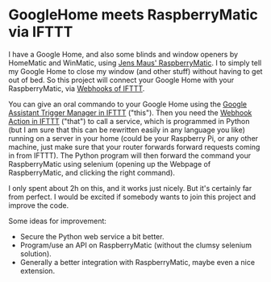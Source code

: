 # GoogleHome meets RaspberryMatic via IFTTT

I have a Google Home, and also some blinds and window openers by HomeMatic and WinMatic, using [Jens Maus' RaspberryMatic](https://github.com/jens-maus/RaspberryMatic). I to simply tell my Google Home to close my window (and other stuff) without having to get out of bed. So this project will connect your Google Home with your RaspberryMatic, via [Webhooks of IFTTT](https://ifttt.com/maker_webhooks).

You can give an oral commando to your Google Home using the [Google Assistant Trigger Manager in IFTTT](https://ifttt.com/create/if-google_assistant?sid=1) ("this"). Then you need the [Webhook Action in IFTTT](https://ifttt.com/create/if-say-a-simple-phrase-then-maker_webhooks?sid=5) ("that") to call a service, which is programmed in Python (but I am sure that this can be rewritten easily in any language you like) running on a server in your home (could be your Raspberry Pi, or any other machine, just make sure that your router forwards forward requests coming in from IFTTT). The Python program will then forward the command your RaspberryMatic using selenium (opening up the Webpage of RaspberryMatic, and clicking the right command).

I only spent about 2h on this, and it works just nicely. But it's certainly far from perfect. I would be excited if somebody wants to join this project and improve the code. 

Some ideas for improvement:
- Secure the Python web service a bit better.
- Program/use an API on RaspberryMatic (without the clumsy selenium solution).
- Generally a better integration with RaspberryMatic, maybe even a nice extension.
